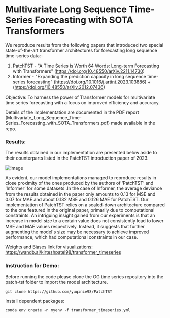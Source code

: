 # Multivariate Long Sequence Time-Series Forecasting with SOTA Transformers

We reproduce results from the following papers that introduced two special state-of-the-art transformer architectures for forecasting long sequence time-series data:- 

1) PatchTST - "A Time Series is Worth 64 Words: Long-term Forecasting with Transformers" (https://doi.org/10.48550/arXiv.2211.14730)
2) Informer - "Expanding the prediction capacity in long sequence time-series forecasting" (https://doi.org/10.1016/j.artint.2023.103886) + (https://doi.org/10.48550/arXiv.2012.07436)

Objective:  To harness the power of Transformer models for multivariate time series forecasting with a focus on improved efficiency and accuracy.

Details of the implementation are documented in the PDF report (Multivariate_Long_Sequence_Time-Series_Forecasting_with_SOTA_Transformers.pdf) made available in the repo.

### Results:
The results obtained in our implementation are presented below aside to their counterparts listed in the PatchTST introduction paper of 2023. 

![image](https://github.com/neelblabla/transformers_for_time_series_forecasting/assets/114079228/0ddc430c-a130-4a60-825d-0d1220a76e27)

As evident, our model implementations managed to reproduce results in close proximity of the ones produced by the authors of ‘PatchTST’ and ‘Informer’ for some datasets .In the case of Informer, the average deviance from the results obtained in the paper only amounts to 0.13 for MSE and 0.07 for MAE and about 0.132 MSE and 0.126 MAE for PatchTST. Our implementation of PatchTST relies on a scaled-down architecture compared to the one featured in the original paper, primarily due to computational constraints. An intriguing insight gained from our experiments is that an increase in model size to a certain value does not consistently lead to lower MSE and MAE values respectively. Instead, it suggests that further augmenting the model's size may be necessary to achieve improved performance, which had computational constraints in our case.

Weights and Biases link for visualizations:
https://wandb.ai/kirteshpatel98/transformer_timeseries

### Instruction for Demo:
Before running the code please clone the OG time series repository into the patch-tst folder to import the model architecture.
```
git clone https://github.com/yuqinie98/PatchTST
```

Install dependent packages:
```
conda env create -n myenv -f transformer_timeseries.yml
```        



